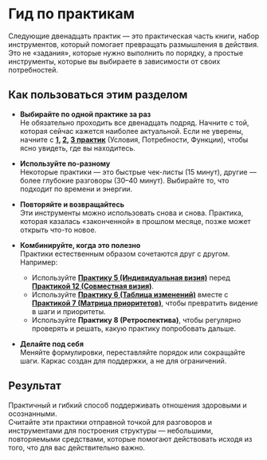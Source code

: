 # Гид по практикам

Следующие двенадцать практик — это практическая часть книги, набор инструментов, который помогает превращать размышления в действия.<br/>
Это не «задания», которые нужно выполнить по порядку, а простые инструменты, которые вы выбираете в зависимости от своих потребностей.

## Как пользоваться этим разделом

- **Выбирайте по одной практике за раз**<br/>
Не обязательно проходить все двенадцать подряд. Начните с той, которая сейчас кажется наиболее актуальной. Если не уверены, начните с **[1](../practice/p01-conditions-checklist.md), [2](../practice/p02-needs-checklist.md), [3 практик](../practice/p03-functions-checklist.md)** (Условия, Потребности, Функции), чтобы ясно увидеть, где вы находитесь.

- **Используйте по-разному**<br/>
Некоторые практики — это быстрые чек-листы (15 минут), другие — более глубокие разговоры (30–40 минут). Выбирайте то, что подходит по времени и энергии.

- **Повторяйте и возвращайтесь**<br/>
Эти инструменты можно использовать снова и снова. Практика, которая казалась «законченной» в прошлом месяце, позже может открыть что-то новое.

- **Комбинируйте, когда это полезно**<br/>
Практики естественным образом сочетаются друг с другом. Например:
    - Используйте **[Практику 5 (Индивидуальная визия)](../practice/p05-individual-vision.md)** перед **[Практикой 12 (Совместная визия)](../practice/p12-shared-vision.md)**.
    - Используйте **[Практику 6 (Таблица изменений)](../practice/p06-change-table.md)** вместе с **[Практикой 7 (Матрица приоритетов)](../practice/p07-priority-matrix.md)**, чтобы превратить видение в шаги и приоритеты.
    - Используйте **Практику 8 (Ретроспектива)**, чтобы регулярно проверять и решать, какую практику попробовать дальше.

- **Делайте под себя**<br/>
Меняйте формулировки, переставляйте порядок или сокращайте шаги. Каркас создан для поддержки, а не для ограничений.

## Результат

Практичный и гибкий способ поддерживать отношения здоровыми и осознанными.<br/>
Считайте эти практики отправной точкой для разговоров и инструментами для построения структуры — небольшими, повторяемыми средствами, которые помогают действовать исходя из того, что для вас действительно важно.
